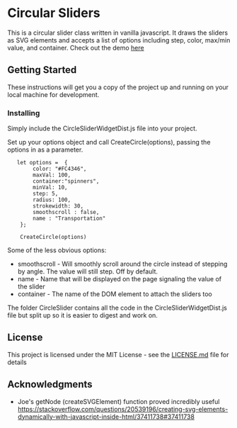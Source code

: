# Circular Sliders 

This is a circular slider class written in vanilla javascript. It draws the sliders as SVG elements and accepts a list of options including step, color, max/min value, and container. 
Check out the demo [here](https://kruegerstephen.github.io/CeltraSliders/)

## Getting Started

These instructions will get you a copy of the project up and running on your local machine for development.

### Installing

Simply include the CircleSliderWidgetDist.js file into your project. 


Set up your options object and call CreateCircle(options), passing the options in as a parameter.  

```
   let options =  {
        color: "#FC4346",
        maxVal: 100,
        container:"spinners",
        minVal: 10,
        step: 5,      
        radius: 100,
        strokewidth: 30,
        smoothscroll : false,
        name : "Transportation"
    };    
    
    CreateCircle(options)
```

Some of the less obvious options:
* smoothscroll - Will smoothly scroll around the circle instead of stepping by angle. The value will still step. Off by default.
* name - Name that will be displayed on the page signaling the value of the slider 
* container - The name of the DOM element to attach the sliders too
 

The folder CircleSlider contains all the code in the CircleSliderWidgetDist.js file but split up 
so it is easier to digest and work on.  


## License

This project is licensed under the MIT License - see the [LICENSE.md](LICENSE.md) file for details

## Acknowledgments

* Joe's getNode (createSVGElement) function proved incredibly useful https://stackoverflow.com/questions/20539196/creating-svg-elements-dynamically-with-javascript-inside-html/37411738#37411738

